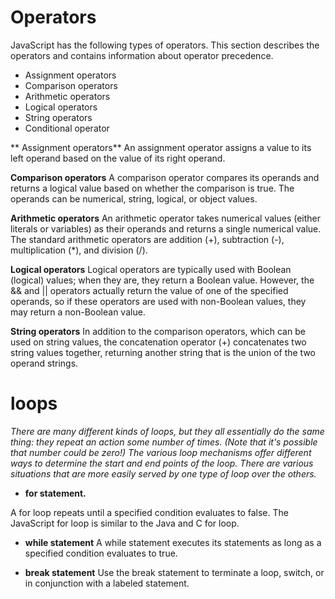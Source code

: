 # Operators
JavaScript has the following types of operators. This section describes the operators and contains information about operator precedence.

- Assignment operators
- Comparison operators
- Arithmetic operators
- Logical operators
- String operators
- Conditional operator

** Assignment operators** 
An assignment operator assigns a value to its left operand based on the value of its right operand.

**Comparison operators**
A comparison operator compares its operands and returns a logical value based on whether the comparison is true. The operands can be numerical, string, logical, or object values.

**Arithmetic operators**
An arithmetic operator takes numerical values (either literals or variables) as their operands and returns a single numerical value. The standard arithmetic operators are addition (+), subtraction (-), multiplication (*), and division (/).

**Logical operators**
Logical operators are typically used with Boolean (logical) values; when they are, they return a Boolean value. However, the && and || operators actually return the value of one of the specified operands, so if these operators are used with non-Boolean values, they may return a non-Boolean value.

**String operators**
In addition to the comparison operators, which can be used on string values, the concatenation operator (+) concatenates two string values together, returning another string that is the union of the two operand strings.



# loops
*There are many different kinds of loops, but they all essentially do the same thing: they repeat an action some number of times. (Note that it's possible that number could be zero!)
The various loop mechanisms offer different ways to determine the start and end points of the loop. There are various situations that are more easily served by one type of loop over the others.*

- **for statement.**

A for loop repeats until a specified condition evaluates to false. The JavaScript for loop is similar to the Java and C for loop.

- **while statement**
A while statement executes its statements as long as a specified condition evaluates to true.

- **break statement**
Use the break statement to terminate a loop, switch, or in conjunction with a labeled statement.
